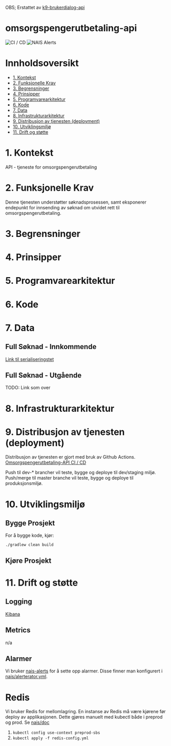 OBS; Erstattet av [k9-brukerdialog-api](https://github.com/navikt/k9-brukerdialog-api)

# omsorgspengerutbetaling-api
![CI / CD](https://github.com/navikt/omsorgspengerutbetaling-api/workflows/CI%20/%20CD/badge.svg)
![NAIS Alerts](https://github.com/navikt/omsorgspengerutbetaling-api/workflows/Alerts/badge.svg)

# Innholdsoversikt
* [1. Kontekst](#1-kontekst)
* [2. Funksjonelle Krav](#2-funksjonelle-krav)
* [3. Begrensninger](#3-begrensninger)
* [4. Prinsipper](#4-prinsipper)
* [5. Programvarearkitektur](#5-programvarearkitektur)
* [6. Kode](#6-kode)
* [7. Data](#7-data)
* [8. Infrastrukturarkitektur](#8-infrastrukturarkitektur)
* [9. Distribusjon av tjenesten (deployment)](#9-distribusjon-av-tjenesten-deployment)
* [10. Utviklingsmiljø](#10-utviklingsmilj)
* [11. Drift og støtte](#11-drift-og-sttte)

# 1. Kontekst
API - tjeneste for omsorgspengerutbetaling

# 2. Funksjonelle Krav
Denne tjenesten understøtter søknadsprosessen, samt eksponerer endepunkt for innsending av søknad om utvidet rett til omsorgspengerutbetaling.



# 3. Begrensninger

# 4. Prinsipper

# 5. Programvarearkitektur

# 6. Kode

# 7. Data
## Full Søknad - Innkommende
[Link til serialiseringstet](https://github.com/navikt/omsorgspengerutbetaling-api/blob/master/src/test/kotlin/no/nav/omsorgspengerutbetaling/SerDesTest.kt#L83)

## Full Søknad - Utgående
TODO: Link som over

# 8. Infrastrukturarkitektur

# 9. Distribusjon av tjenesten (deployment)
Distribusjon av tjenesten er gjort med bruk av Github Actions.
[Omsorgspengerutbetaling-API CI / CD](https://github.com/navikt/omsorgspengesoknadutbetaling-api/actions)

Push til dev-* brancher vil teste, bygge og deploye til dev/staging miljø.
Push/merge til master branche vil teste, bygge og deploye til produksjonsmiljø.

# 10. Utviklingsmiljø
## Bygge Prosjekt
For å bygge kode, kjør:

```shell script
./gradlew clean build
```

## Kjøre Prosjekt

# 11. Drift og støtte
## Logging
[Kibana](https://tinyurl.com/ydkqetfo)

## Metrics
n/a

## Alarmer
Vi bruker [nais-alerts](https://doc.nais.io/observability/alerts) for å sette opp alarmer. Disse finner man konfigurert i [nais/alerterator.yml](nais/alerterator.yml).

# Redis
Vi bruker Redis for mellomlagring. En instanse av Redis må være kjørene før deploy av applikasjonen. 
Dette gjøres manuelt med kubectl både i preprod og prod. Se [nais/doc](https://github.com/nais/doc/blob/master/content/redis.md)

1. `kubectl config use-context preprod-sbs`
2. `kubectl apply -f redis-config.yml`
